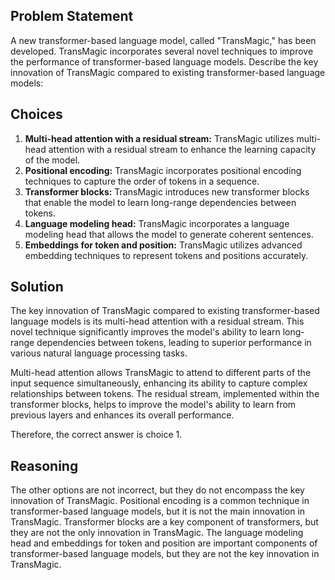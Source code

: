## Problem Statement

A new transformer-based language model, called "TransMagic," has been developed. TransMagic incorporates several novel techniques to improve the performance of transformer-based language models. Describe the key innovation of TransMagic compared to existing transformer-based language models:

## Choices

1. **Multi-head attention with a residual stream:** TransMagic utilizes multi-head attention with a residual stream to enhance the learning capacity of the model.
2. **Positional encoding:** TransMagic incorporates positional encoding techniques to capture the order of tokens in a sequence.
3. **Transformer blocks:** TransMagic introduces new transformer blocks that enable the model to learn long-range dependencies between tokens.
4. **Language modeling head:** TransMagic incorporates a language modeling head that allows the model to generate coherent sentences.
5. **Embeddings for token and position:** TransMagic utilizes advanced embedding techniques to represent tokens and positions accurately.

## Solution

The key innovation of TransMagic compared to existing transformer-based language models is its multi-head attention with a residual stream. This novel technique significantly improves the model's ability to learn long-range dependencies between tokens, leading to superior performance in various natural language processing tasks.

Multi-head attention allows TransMagic to attend to different parts of the input sequence simultaneously, enhancing its ability to capture complex relationships between tokens. The residual stream, implemented within the transformer blocks, helps to improve the model's ability to learn from previous layers and enhances its overall performance.

Therefore, the correct answer is choice 1.

## Reasoning

The other options are not incorrect, but they do not encompass the key innovation of TransMagic. Positional encoding is a common technique in transformer-based language models, but it is not the main innovation in TransMagic. Transformer blocks are a key component of transformers, but they are not the only innovation in TransMagic. The language modeling head and embeddings for token and position are important components of transformer-based language models, but they are not the key innovation in TransMagic.